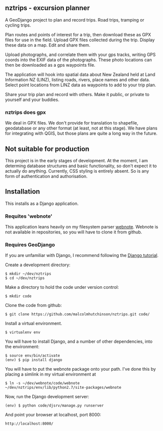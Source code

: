nztrips - excursion planner
---------------------------

A GeoDjango project to plan and record trips. Road trips, tramping or
cycling trips.

Plan routes and points of interest for a trip, then download these as
GPX files for use in the field. Upload GPX files collected during the
trip. Display these data on a map. Edit and share them.

Upload photographs, and correlate them with your gps tracks, writing
GPS coords into the EXIF data of the photographs. These photo
locations can then be downloaded as a gps waypoints file.

The application will hook into spatial data about New Zealand held at
Land Information NZ (LINZ), listing roads, rivers, place names and
other data. Select point locations from LINZ data as waypoints to add
to your trip plan.

Share your trip plan and record with others. Make it public, or
private to yourself and your buddies.



### nztrips does gpx

We deal in GPX files. We don't provide for translation to shapefile,
geodatabase or any other format (at least, not at this stage). We have
plans for integrating with QGIS, but those plans are quite a long way
in the future.



## Not suitable for production

This project is in the early stages of development. At the moment, I
am determing database structures and basic functionality, so don't
expect it to actually do anything. Currently, CSS styling is entirely
absent. So is any form of authentication and authorisation.



Installation
------------

This installs as a Django application. 


### Requites 'webnote'

This application leans heavily on my filesystem parser
[webnote](https://github.com/malcolmhutchinson/webnote). Webnote is
not available in repositories, so you will have to clone it from
github.


### Requires GeoDjango

If you are unfamiliar with Django, I recommend following the
[Django tutorial](https://docs.djangoproject.com/en/dev/intro/tutorial01/).

Create a development directory:

    $ mkdir ~/dev/nztrips
    $ cd ~/dev/nztrips

Make a directory to hold the code under version control:

    $ mkdir code

Clone the code from github:

    $ git clone https://github.com/malcolmhutchinson/nztrips.git code/

Install a virtual environment. 

    $ virtualenv env

You will have to install Django, and a number of other dependencies,
into the environment:

    $ source env/bin/activate
    (env) $ pip install django


You will have to put the webnote package onto your path. I've done
this by placing a simlink in my virtual environment at

    $ ln -s ~/dev/webnote/code/webnote ~/dev/nztrips/env/lib/python2.7/site-packages/webnote

Now, run the Django development server:

    (env) $ python code/djsrv/manage.py runserver

And point your browser at localhost, port 8000:

    http://localhost:8000/

